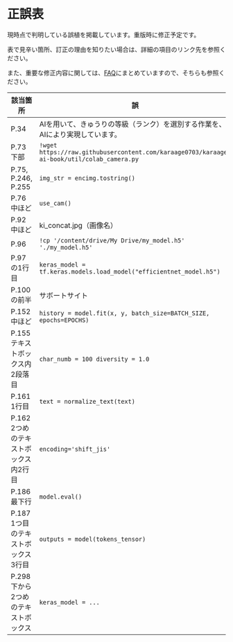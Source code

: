 # 正誤表

現時点で判明している誤植を掲載しています。重版時に修正予定です。

表で見辛い箇所、訂正の理由を知りたい場合は、詳細の項目のリンク先を参照ください。

また、重要な修正内容に関しては、[FAQ](./FAQ.md)にまとめていますので、そちらも参照ください。

| 該当箇所 | 誤 | 正 | 詳細 |
| -- | -- | -- | -- |
| P.34 | AIを用いて、きゅうりの等級（ランク）を選別する作業を、AIにより実現しています。 | AIを用いて、きゅうりの等級（ランク）を選別する作業を実現しています。| [#5](https://github.com/karaage0703/karaage-ai-book/issues/5)|
| P.73 下部 | `!wget https://raw.githubusercontent.com/karaage0703/karaage-ai-book/util/colab_camera.py` | `!wget https://raw.githubusercontent.com/karaage0703/karaage-ai-book/master/util/colab_camera.py` | [#2](https://github.com/karaage0703/karaage-ai-book/issues/2) |
| P.75, P.246, P.255 | `img_str = encimg.tostring()` | `img_str = encimg.tobytes()` | [#4](https://github.com/karaage0703/karaage-ai-book/issues/4), [#20](https://github.com/karaage0703/karaage-ai-book/issues/20) |
| P.76 中ほど | `use_cam()` | `colab_camera.use_cam()` | [#3](https://github.com/karaage0703/karaage-ai-book/issues/3) |
| P.92 中ほど | ki_concat.jpg（画像名） | concat.jpg（画像名） | [#15](https://github.com/karaage0703/karaage-ai-book/issues/15) |
| P.96 | `!cp '/content/drive/My Drive/my_model.h5' './my_model.h5'` | `!cp '/content/drive/My Drive/my_model_aug.h5' './my_model_aug.h5'` | [#7](https://github.com/karaage0703/karaage-ai-book/issues/7) |
| P.97の1行目 | `keras_model = tf.keras.models.load_model("efficientnet_model.h5")` | `import tensorflow_hub as hub`<br>`keras_model = tf.keras.models.load_model("efficientnet_model.h5", custom_objects={'KerasLayer':hub.KerasLayer})` | [#6](https://github.com/karaage0703/karaage-ai-book/issues/6) |
| P.100の前半 | サボートサイト | サポートサイト | [#9](https://github.com/karaage0703/karaage-ai-book/issues/9) |
| P.152中ほど | `history = model.fit(x, y, batch_size=BATCH_SIZE, epochs=EPOCHS)` | `history = model.fit(x, y, batch_size=BATCH_SIZE, epochs=EPOCHS, callbacks=[print_callback])` | [#10](https://github.com/karaage0703/karaage-ai-book/issues/10) |
| P.155 テキストボックス内2段落目 | `char_numb = 100 diversity = 1.0` | `diversity = 1.0` | [#11](https://github.com/karaage0703/karaage-ai-book/issues/11) |
| P.161 1行目 | `text = normalize_text(text)` | （削除） | [#12](https://github.com/karaage0703/karaage-ai-book/issues/12) |
| P.162 2つめのテキストボックス内2行目 | `encoding='shift_jis'` | `encoding='utf-8'` | [#13](https://github.com/karaage0703/karaage-ai-book/issues/13) |
| P.186 最下行 | `model.eval()` | `model_mask.eval()` | [#14](https://github.com/karaage0703/karaage-ai-book/issues/14) |
| P.187 1つ目のテキストボックス3行目 | `outputs = model(tokens_tensor)` | `outputs = model_mask(tokens_tensor)` | [#14](https://github.com/karaage0703/karaage-ai-book/issues/14) |
| P.298 下から2つめのテキストボックス | `keras_model = ...` | `keras_mnist_model = ...` | [#17](https://github.com/karaage0703/karaage-ai-book/issues/17) |

